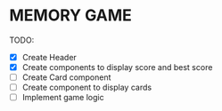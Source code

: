# MEMORY GAME

TODO:

- [x] Create Header
- [x] Create components to display score and best score
- [ ] Create Card component
- [ ] Create component to display cards
- [ ] Implement game logic
